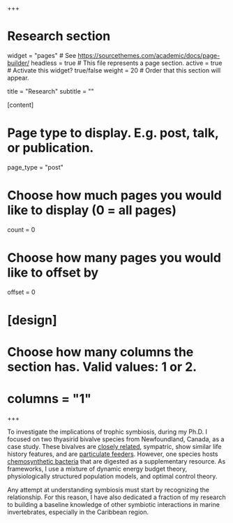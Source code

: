 +++
# Research section

widget = "pages"  # See https://sourcethemes.com/academic/docs/page-builder/
headless = true  # This file represents a page section.
active = true  # Activate this widget? true/false
weight = 20  # Order that this section will appear.

title = "Research"
subtitle = ""

[content]
# Page type to display. E.g. post, talk, or publication.
page_type = "post"

# Choose how much pages you would like to display (0 = all pages)
count = 0

# Choose how many pages you would like to offset by
offset = 0

# [design]
  # Choose how many columns the section has. Valid values: 1 or 2.
  #  columns = "1"

+++

To investigate the implications of trophic symbiosis, during my Ph.D. I focused on two thyasirid bivalve species from Newfoundland, Canada, as a case study. These bivalves are [closely related](https://onlinelibrary.wiley.com/doi/abs/10.1111/maec.12310), sympatric, show similar life history features, and are [particulate feeders](https://www.sciencedirect.com/science/article/abs/pii/S1385110118301904). However, one species hosts [chemosynthetic bacteria](https://www.ncbi.nlm.nih.gov/pubmed/24914799) that are digested as a supplementary resource. As frameworks, I use a mixture of dynamic energy budget theory, physiologically structured population models, and optimal control theory.

Any attempt at understanding symbiosis must start by recognizing the relationship. For this reason, I have also dedicated a fraction of my research to building a baseline knowledge of other symbiotic interactions in marine invertebrates, especially in the Caribbean region.

